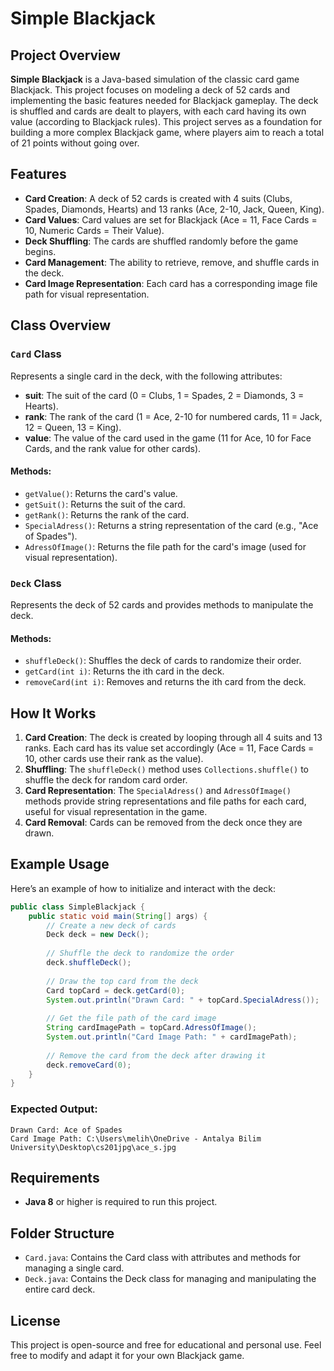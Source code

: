 # Simple Blackjack

## Project Overview
**Simple Blackjack** is a Java-based simulation of the classic card game Blackjack. This project focuses on modeling a deck of 52 cards and implementing the basic features needed for Blackjack gameplay. The deck is shuffled and cards are dealt to players, with each card having its own value (according to Blackjack rules). This project serves as a foundation for building a more complex Blackjack game, where players aim to reach a total of 21 points without going over.

## Features
- **Card Creation**: A deck of 52 cards is created with 4 suits (Clubs, Spades, Diamonds, Hearts) and 13 ranks (Ace, 2-10, Jack, Queen, King).
- **Card Values**: Card values are set for Blackjack (Ace = 11, Face Cards = 10, Numeric Cards = Their Value).
- **Deck Shuffling**: The cards are shuffled randomly before the game begins.
- **Card Management**: The ability to retrieve, remove, and shuffle cards in the deck.
- **Card Image Representation**: Each card has a corresponding image file path for visual representation.

## Class Overview

### `Card` Class
Represents a single card in the deck, with the following attributes:
- **suit**: The suit of the card (0 = Clubs, 1 = Spades, 2 = Diamonds, 3 = Hearts).
- **rank**: The rank of the card (1 = Ace, 2-10 for numbered cards, 11 = Jack, 12 = Queen, 13 = King).
- **value**: The value of the card used in the game (11 for Ace, 10 for Face Cards, and the rank value for other cards).

#### Methods:
- `getValue()`: Returns the card's value.
- `getSuit()`: Returns the suit of the card.
- `getRank()`: Returns the rank of the card.
- `SpecialAdress()`: Returns a string representation of the card (e.g., "Ace of Spades").
- `AdressOfImage()`: Returns the file path for the card's image (used for visual representation).

### `Deck` Class
Represents the deck of 52 cards and provides methods to manipulate the deck.

#### Methods:
- `shuffleDeck()`: Shuffles the deck of cards to randomize their order.
- `getCard(int i)`: Returns the ith card in the deck.
- `removeCard(int i)`: Removes and returns the ith card from the deck.

## How It Works
1. **Card Creation**: The deck is created by looping through all 4 suits and 13 ranks. Each card has its value set accordingly (Ace = 11, Face Cards = 10, other cards use their rank as the value).
2. **Shuffling**: The `shuffleDeck()` method uses `Collections.shuffle()` to shuffle the deck for random card order.
3. **Card Representation**: The `SpecialAdress()` and `AdressOfImage()` methods provide string representations and file paths for each card, useful for visual representation in the game.
4. **Card Removal**: Cards can be removed from the deck once they are drawn.

## Example Usage

Here’s an example of how to initialize and interact with the deck:

```java
public class SimpleBlackjack {
    public static void main(String[] args) {
        // Create a new deck of cards
        Deck deck = new Deck();
        
        // Shuffle the deck to randomize the order
        deck.shuffleDeck();
        
        // Draw the top card from the deck
        Card topCard = deck.getCard(0);
        System.out.println("Drawn Card: " + topCard.SpecialAdress());  // Output the card's special address
        
        // Get the file path of the card image
        String cardImagePath = topCard.AdressOfImage();
        System.out.println("Card Image Path: " + cardImagePath);
        
        // Remove the card from the deck after drawing it
        deck.removeCard(0);
    }
}
```

### Expected Output:
```
Drawn Card: Ace of Spades
Card Image Path: C:\Users\melih\OneDrive - Antalya Bilim University\Desktop\cs201jpg\ace_s.jpg
```

## Requirements
- **Java 8** or higher is required to run this project.

## Folder Structure
- `Card.java`: Contains the Card class with attributes and methods for managing a single card.
- `Deck.java`: Contains the Deck class for managing and manipulating the entire card deck.

## License
This project is open-source and free for educational and personal use. Feel free to modify and adapt it for your own Blackjack game.
